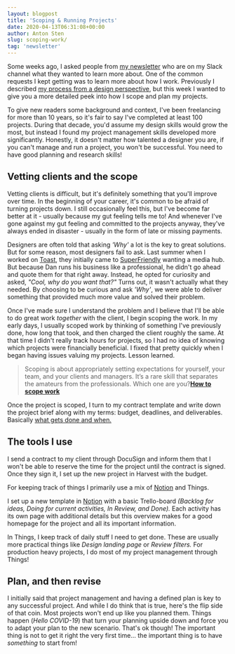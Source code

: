 ```yaml
---
layout: blogpost
title: 'Scoping & Running Projects'
date: 2020-04-13T06:31:08+00:00
author: Anton Sten
slug: scoping-work/
tag: 'newsletter'
---
```


Some weeks ago, I asked people from [my newsletter](https://www.antonsten.com/newsletter) who are on my Slack channel what they wanted to learn more about. One of the common requests I kept getting was to learn more about how I work. Previously I described [my process from a design perspective](https://www.antonsten.com/how-i-design/), but this week I wanted to give you a more detailed peek into how I scope and plan my projects.  

To give new readers some background and context, I've been freelancing for more than 10 years, so it's fair to say I've completed at least 100 projects. During that decade, you'd assume my design skills would grow the most, but instead I found my project management skills developed more significantly. Honestly, it doesn't matter how talented a designer you are, if you can't manage and run a project, you won't be successful. You need to have good planning and research skills!

## Vetting clients and the scope

Vetting clients is difficult, but it's definitely something that you'll improve over time. In the beginning of your career, it's common to be afraid of turning projects down. I still occasionally feel this, but I've become far better at it - usually because my gut feeling tells me to! And whenever I've gone against my gut feeling and committed to the projects anyway, they've always ended in disaster - usually in the form of late or missing payments.

Designers are often told that asking _'Why'_ a lot is the key to great solutions. But for some reason, most designers fail to ask. Last summer when I worked on [Toast](https://www.antonsten.com/case/toast), they initially came to [SuperFriendly](https://superfriendlydesign.systems) wanting a media hub. But because Dan runs his business like a professional, he didn't go ahead and quote them for that right away. Instead, he opted for curiosity and asked, _"Cool, why do you want that?"_ Turns out, it wasn't actually what they needed. By choosing to be curious and ask _'Why'_, we were able to deliver something that provided much more value and solved their problem.

Once I've made sure I understand the problem and I believe that I'll be able to do great work _together_ with the client, I begin scoping the work. In my early days, I usually scoped work by thinking of something I've previously done, how long that took, and then charged the client roughly the same.  At that time I didn't really track hours for projects, so I had no idea of knowing which projects were financially beneficial. I fixed that pretty quickly when I began having issues valuing my projects. Lesson learned.

>Scoping is about appropriately setting expectations for yourself, your team, and your clients and managers. It’s a rare skill that separates the amateurs from the professionals. Which one are you?**[How to scope work](http://danmall.me/articles/how-to-scope-work/)**

Once the project is scoped, I turn to my contract template and write down the project brief along with my terms: budget, deadlines, and deliverables. Basically [what gets done and when.](https://www.antonsten.com/work-with-me)

## The tools I use

I send a contract to my client through DocuSign and inform them that I won't be able to reserve the time for the project until the contract is signed. Once they sign it, I set up the new project in Harvest with the budget.

For keeping track of things I primarily use a mix of [Notion](https://www.notion.so/?r=a3b4edc52f61492aab6c770f4c9f8dbf) and Things.

I set up a new template in [Notion](https://www.notion.so/?r=a3b4edc52f61492aab6c770f4c9f8dbf) with a basic Trello-board _(Backlog for ideas, Doing for current activities, In Review, and Done)._ Each activity has its own page with additional details but this overview makes for a good homepage for the project and all its important information.

In Things, I keep track of daily stuff I need to get done. These are usually more practical things like *Design landing page* or *Review filters.* For production heavy projects, I do most of my project management through Things!

## Plan, and then revise

I initially said that project management and having a defined plan is key to any successful project. And while I do think that is true, here's the flip side of that coin. Most projects won't end up like you planned them. Things happen (_Hello COVID-19_) that turn your planning upside down and force you to adapt your plan to the new scenario. That's ok though! The important thing is not to get it right the very first time... the important thing is to have _something_ to start from!

